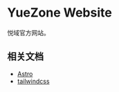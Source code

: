 # YueZone Website

悦域官方网站。

## 相关文档

- [Astro](https://docs.astro.build/zh-cn/getting-started/)
- [tailwindcss](https://tailwindcss.com/)
